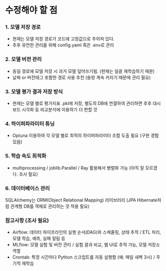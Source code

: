 # 수정해야 할 점

### 1. 모델 저장 경로
- 현재는 모델 저장 경로가 코드에 고정값으로 주어져 있다.
- 추후 유연한 관리를 위해 config.yaml 혹은 .env로 관리

### 2. 모델 버전 관리
- 동일 경로에 모델 저장 시 과거 모델 덮어쓰기됨. (현재는 일괄 재학습하기 때문)
- 날짜 or 버전태그 포함한 경로 사용 추천 (용량 계속 커지기 때문에 관리 필요)

### 3. 모델 평가 결과 저장 방식
- 현재는 모델 별로 평가지표 .pkl에 저장, 별도의 DB에 연결하여 관리하면 추후 대시보드 시각화 등 비교분석에 이용하기 더 편할 것

### 4. 하이퍼파라미터 튜닝
- Optuna 이용하여 각 모델 별로 최적의 하이퍼파라미터 조합 도출 필요 (구현 경험 있음)

### 5. 학습 속도 최적화
- multiprocessing / joblib.Parallel / Ray 활용해서 병렬화 가능 (아직 잘 모르겠다. 조사 필요)

### 6. 데이터베이스 관리
SQLAlchemy는 ORM(Object Relational Mapping) 라이브러리 (JPA Hibernate처럼 관계형 DB를 객체로 관리하는 것 적용 필요)


### 참고사항 (조사 필요)
- Airflow:	데이터 파이프라인의 실행 순서(DAG)와 스케줄링, 상태 추적 / 	ETL 처리, 모델 학습, 예측, 실패 알림 등
- MLflow:	모델 실험 및 버전 관리 / 실험 결과 비교, 웹 UI로 추적 가능, 모델 저장소 역할
- Crontab: 	특정 시간마다 Python 스크립트를 자동 실행함 (예: 매일 새벽 3시) / 	주기적 재학습
